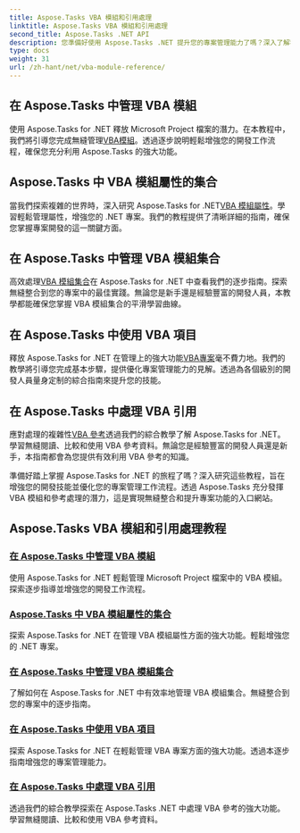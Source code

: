 ```yaml
---
title: Aspose.Tasks VBA 模組和引用處理
linktitle: Aspose.Tasks VBA 模組和引用處理
second_title: Aspose.Tasks .NET API
description: 您準備好使用 Aspose.Tasks .NET 提升您的專案管理能力了嗎？深入了解我們有關 VBA 模組和引用處理的綜合教程。
type: docs
weight: 31
url: /zh-hant/net/vba-module-reference/
---
```


## 在 Aspose.Tasks 中管理 VBA 模組

使用 Aspose.Tasks for .NET 釋放 Microsoft Project 檔案的潛力。在本教程中，我們將引導您完成無縫管理[VBA模組](./managing-vba-modules/)。透過逐步說明輕鬆增強您的開發工作流程，確保您充分利用 Aspose.Tasks 的強大功能。

## Aspose.Tasks 中 VBA 模組屬性的集合

當我們探索複雜的世界時，深入研究 Aspose.Tasks for .NET[VBA 模組屬性](./vba-module-attribute-collection/)。學習輕鬆管理屬性，增強您的 .NET 專案。我們的教程提供了清晰詳細的指南，確保您掌握專案開發的這一關鍵方面。

## 在 Aspose.Tasks 中管理 VBA 模組集合

高效處理[VBA 模組集合](./vba-module-collections/)在 Aspose.Tasks for .NET 中查看我們的逐步指南。探索無縫整合到您的專案中的最佳實踐。無論您是新手還是經驗豐富的開發人員，本教學都能確保您掌握 VBA 模組集合的平滑學習曲線。

## 在 Aspose.Tasks 中使用 VBA 項目

釋放 Aspose.Tasks for .NET 在管理上的強大功能[VBA專案](./vba-projects/)毫不費力地。我們的教學將引導您完成基本步驟，提供優化專案管理能力的見解。透過為各個級別的開發人員量身定制的綜合指南來提升您的技能。

## 在 Aspose.Tasks 中處理 VBA 引用

應對處理的複雜性[VBA 參考](./vba-references/)透過我們的綜合教學了解 Aspose.Tasks for .NET。學習無縫閱讀、比較和使用 VBA 參考資料。無論您是經驗豐富的開發人員還是新手，本指南都會為您提供有效利用 VBA 參考的知識。

準備好踏上掌握 Aspose.Tasks for .NET 的旅程了嗎？深入研究這些教程，旨在增強您的開發技能並優化您的專案管理工作流程。透過 Aspose.Tasks 充分發揮 VBA 模組和參考處理的潛力，這是實現無縫整合和提升專案功能的入口網站。
## Aspose.Tasks VBA 模組和引用處理教程
### [在 Aspose.Tasks 中管理 VBA 模組](./managing-vba-modules/)
使用 Aspose.Tasks for .NET 輕鬆管理 Microsoft Project 檔案中的 VBA 模組。探索逐步指導並增強您的開發工作流程。
### [Aspose.Tasks 中 VBA 模組屬性的集合](./vba-module-attribute-collection/)
探索 Aspose.Tasks for .NET 在管理 VBA 模組屬性方面的強大功能。輕鬆增強您的 .NET 專案。
### [在 Aspose.Tasks 中管理 VBA 模組集合](./vba-module-collections/)
了解如何在 Aspose.Tasks for .NET 中有效率地管理 VBA 模組集合。無縫整合到您的專案中的逐步指南。
### [在 Aspose.Tasks 中使用 VBA 項目](./vba-projects/)
探索 Aspose.Tasks for .NET 在輕鬆管理 VBA 專案方面的強大功能。透過本逐步指南增強您的專案管理能力。
### [在 Aspose.Tasks 中處理 VBA 引用](./vba-references/)
透過我們的綜合教學探索在 Aspose.Tasks .NET 中處理 VBA 參考的強大功能。學習無縫閱讀、比較和使用 VBA 參考資料。